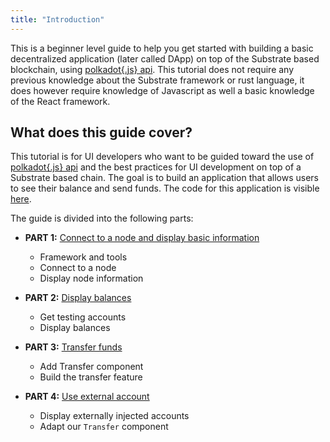 ```yaml
---
title: "Introduction"
---
```


This is a beginner level guide to help you get started with building a basic decentralized application (later called DApp) on top of the Substrate based blockchain, using [polkadot{.js} api](https://github.com/polkadot-js). This tutorial does not require any previous knowledge about the Substrate framework or rust language, it does however require knowledge of Javascript as well a basic knowledge of the React framework.

## What does this guide cover?

This tutorial is for UI developers who want to be guided toward the use of [polkadot{.js} api](https://github.com/polkadot-js) and the best practices for UI development on top of a Substrate based chain. The goal is to build an application that allows users to see their balance and send funds. The code for this application is visible [here](https://github.com/substrate-developer-hub/basic-dapp).

The guide is divided into the following parts:

* **PART 1:** [Connect to a node and display basic information](part-1-connect-to-a-node.md)
    * Framework and tools
    * Connect to a node
    * Display node information

* **PART 2:** [Display balances](part-2-display-balances.md)
    * Get testing accounts
    * Display balances

* **PART 3:** [Transfer funds](part-3-transfer-funds.md)
    * Add Transfer component
    * Build the transfer feature

* **PART 4:** [Use external account](part-4-use-external-accounts.md)
    * Display externally injected accounts
    * Adapt our `Transfer` component

